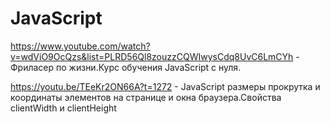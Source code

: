 # JavaScript

https://www.youtube.com/watch?v=wdViO9OcQzs&list=PLRD56Ql8zouzzCQWIwysCdq8UvC6LmCYh - Фриласер по жизни.Курс обучения JavaScript с нуля.

https://youtu.be/TEeKr2ON66A?t=1272 - JavaScript размеры прокрутка и координаты элементов на странице и окна браузера.Свойства clientWidth и clientHeight
